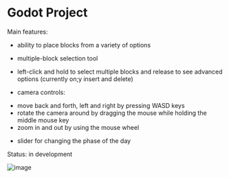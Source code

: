 # Godot Project

Main features:
- ability to place blocks from a variety of options

- multiple-block selection tool
 * left-click and hold to select multiple blocks and release to see advanced options (currently on;y insert and delete)

- camera controls:
 * move back and forth, left and right by pressing WASD keys
 * rotate the camera around by dragging the mouse while holding the middle mouse key
 * zoom in and out by using the mouse wheel

- slider for changing the phase of the day

Status: in development

![image](https://github.com/GhisaIonela/Godot-Project/assets/92519873/a5965f8e-08de-4169-bd6e-bbb326979748)

